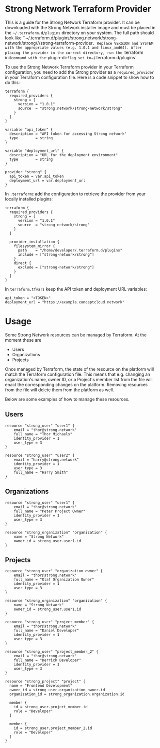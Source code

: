 # Strong Network Terraform Provider

This is a guide for the Strong Network Terraform provider. It can be downloaded with the Strong Network installer image and must be placed in the `~/.terraform.d/plugins` directory on your system. The full path should look like ``~/.terraform.d/plugins/strong.network/strong-network/strong/<VERSION>/<SYSTEM>/strong-terraform-provider`. Replace VERSION and SYSTEM with the appropriate values (e.g. 1.0.1 and linux_amd64). After placing the provider in the correct directory, run the `terraform init` command with the `-plugin-dir` flag set to `~/.terraform.d/plugins`.

To use the Strong Network Terraform provider in your Terraform configuration, you need to add the Strong provider as a `required_provider` in your Terraform configuration file. Here is a code snippet to show how to do this:

```hcl
terraform {
  required_providers {
    strong = {
      version = "1.0.1"
      source  = "strong.network/strong-network/strong"
    }
  }
}

variable "api_token" {
  description = "API token for accessing Strong network"
  type        = string
}

variable "deployment_url" {
  description = "URL for the deployment environment"
  type        = string
}

provider "strong" {
  api_token = var.api_token
  deployment_url = var.deployment_url
}
```
In `.terraformc` add the configuration to retrieve the provider from your locally installed plugins:
```hcl
terraform {
  required_providers {
    strong = {
      version = "1.0.1"
      source  = "strong-network/strong"
    }
  }

  provider_installation {
    filesystem_mirror {
      path    = "/home/developer/.terraform.d/plugins"
      include = ["strong-network/strong"]
    }
    direct {
      exclude = ["strong-network/strong"]
    }
  }
}
```
In `terraform.tfvars` keep the API token and deployment URL variables:
```
api_token = "<TOKEN>"
deployment_url = "https://example.conceptcloud.network"
```

# Usage

Some Strong Network resources can be managed by Terraform. At the moment these are
* Users
* Organizations
* Projects

Once managed by Terraform, the state of the resource on the platform will match the Terraform configuration file. This means that e.g. changing an organization's name, owner ID, or a Project's member list from the file will enact the corresponding changes on the platform. Removing resources from the file will delete them from the platform as well.

Below are some examples of how to manage these resources.

## Users
```
resource "strong_user" "user1" {
    email = "thor@strong.network"
    full_name = "Thor Michaels"
    identity_provider = 1
    user_type = 3
}

resource "strong_user" "user2" {
    email = "harry@strong.network"
    identity_provider = 1
    user_type = 3
    full_name = "Harry Smith"
}

```

## Organizations
```
resource "strong_user" "user1" {
    email = "thor@strong.network"
    full_name = "Peter Project Owner"
    identity_provider = 1
    user_type = 3
}

resource "strong_organization" "organization" {
    name = "Strong Network"
    owner_id = strong_user.user1.id
}
```

## Projects
```
resource "strong_user" "organization_owner" {
    email = "thor@strong.network"
    full_name = "Olaf Organization Owner"
    identity_provider = 1
    user_type = 3
}

resource "strong_organization" "organization" {
    name = "Strong Network"
    owner_id = strong_user.user1.id
}

resource "strong_user" "project_member" {
    email = "thor@strong.network"
    full_name = "Daniel Developer"
    identity_provider = 1
    user_type = 3
}

resource "strong_user" "project_member_2" {
    email = "thor@strong.network"
    full_name = "Derrick Developer"
    identity_provider = 1
    user_type = 3
}

resource "strong_project" "project" {
  name = "Frontend Development"
  owner_id = strong_user.organization_owner.id
  organization_id = strong_organization.organization.id

  member {
    id = strong_user.project_member.id
    role = "Developer"
  }

  member {
    id = strong_user.project_member_2.id
    role = "Developer"
  }
}
